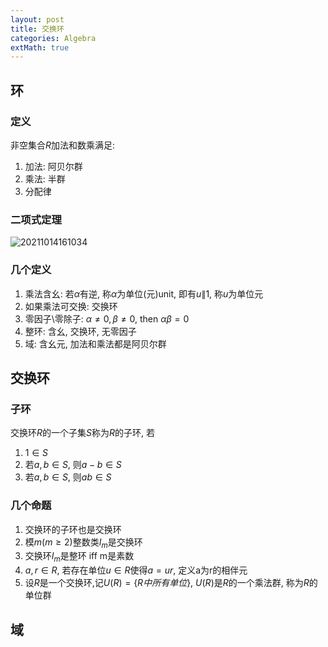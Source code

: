 ```yaml
---
layout: post 
title: 交换环 
categories: Algebra 
extMath: true  
---   
```


## 环
### 定义
非空集合$R$加法和数乘满足:  
1. 加法: 阿贝尔群
2. 乘法: 半群
3. 分配律

### 二项式定理
![20211014161034](https://cdn.jsdelivr.net/gh/kexve/img/blogImg20211014161034.png)

### 几个定义
1. 乘法含幺: 若$\alpha$有逆, 称$\alpha$为单位(元)unit, 即有$u\|1$, 称$u$为单位元
1. 如果乘法可交换: 交换环
2. 零因子\零除子: $\alpha \neq 0, \beta \neq 0$, then $\alpha \beta = 0$
3. 整环: 含幺, 交换环, 无零因子
4. 域: 含幺元, 加法和乘法都是阿贝尔群

## 交换环
### 子环
交换环$R$的一个子集$S$称为$R$的子环, 若
1. $1 \in S$
2. 若$a, b \in S$, 则$a-b \in S$
3. 若$a, b \in S$, 则$ab \in S$

### 几个命题
1. 交换环的子环也是交换环
2. 模$m(m \geq 2)$整数类$I_m$是交换环
3. 交换环$I_m$是整环 iff m是素数
4. $a, r \in R$, 若存在单位$u \in R$使得$a=ur$, 定义a为r的相伴元
5. 设$R$是一个交换环,记$U(R)=\{ R中所有单位\}$, $U(R)$是$R$的一个乘法群, 称为$R$的单位群

## 域

